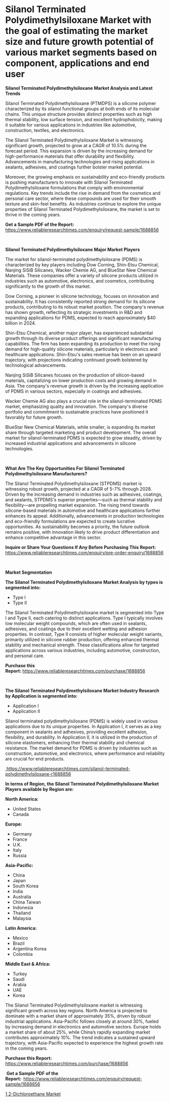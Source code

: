 <p><h1>Silanol Terminated Polydimethylsiloxane Market with the goal of estimating the market size and future growth potential of various market segments based on component, applications and end user</h1></p><p><strong>Silanol Terminated Polydimethylsiloxane Market Analysis and Latest Trends</strong></p>
<p><p>Silanol Terminated Polydimethylsiloxane (PTMDPS) is a silicone polymer characterized by its silanol functional groups at both ends of its molecular chains. This unique structure provides distinct properties such as high thermal stability, low surface tension, and excellent hydrophobicity, making it suitable for various applications in industries like automotive, construction, textiles, and electronics.</p><p>The Silanol Terminated Polydimethylsiloxane Market is witnessing significant growth, projected to grow at a CAGR of 10.5% during the forecast period. This expansion is driven by the increasing demand for high-performance materials that offer durability and flexibility. Advancements in manufacturing technologies and rising applications in sealants, adhesives, and coatings further bolster market potential. </p><p>Moreover, the growing emphasis on sustainability and eco-friendly products is pushing manufacturers to innovate with Silanol Terminated Polydimethylsiloxane formulations that comply with environmental regulations. Key trends include the rise in demand from the cosmetics and personal care sector, where these compounds are used for their smooth texture and skin-feel benefits. As industries continue to explore the unique properties of Silanol Terminated Polydimethylsiloxane, the market is set to thrive in the coming years.</p></p>
<p><strong>Get a Sample PDF of the Report:&nbsp;</strong> <a href="https://www.reliableresearchtimes.com/enquiry/request-sample/1688856?utm_campaign=3054&utm_medium=2&utm_source=Github&utm_content=ia&utm_term=26032025&utm_id=silanol-terminated-polydimethylsiloxane">https://www.reliableresearchtimes.com/enquiry/request-sample/1688856</a></p>
<p>&nbsp;</p>
<p><strong>Silanol Terminated Polydimethylsiloxane Major Market Players</strong></p>
<p><p>The market for silanol-terminated polydimethylsiloxane (PDMS) is characterized by key players including Dow Corning, Shin-Etsu Chemical, Nanjing SiSiB Silicanes, Wacker Chemie AG, and BlueStar New Chemical Materials. These companies offer a variety of silicone products utilized in industries such as automotive, electronics, and cosmetics, contributing significantly to the growth of this market.</p><p>Dow Corning, a pioneer in silicone technology, focuses on innovation and sustainability. It has consistently reported strong demand for its silicone products, contributing to its robust market position. The company's revenue has shown growth, reflecting its strategic investments in R&D and expanding applications for PDMS, expected to reach approximately $40 billion in 2024.</p><p>Shin-Etsu Chemical, another major player, has experienced substantial growth through its diverse product offerings and significant manufacturing capabilities. The firm has been expanding its production to meet the rising demand for high-quality silicone materials, particularly in electronics and healthcare applications. Shin-Etsu's sales revenue has been on an upward trajectory, with projections indicating continued growth bolstered by technological advancements.</p><p>Nanjing SiSiB Silicanes focuses on the production of silicon-based materials, capitalizing on lower production costs and growing demand in Asia. The company's revenue growth is driven by the increasing application of PDMS in various sectors, especially in coatings and adhesives.</p><p>Wacker Chemie AG also plays a crucial role in the silanol-terminated PDMS market, emphasizing quality and innovation. The company's diverse portfolio and commitment to sustainable practices have positioned it favorably for future growth. </p><p>BlueStar New Chemical Materials, while smaller, is expanding its market share through targeted marketing and product development. The overall market for silanol-terminated PDMS is expected to grow steadily, driven by increased industrial applications and advancements in silicone technologies.</p></p>
<p>&nbsp;</p>
<p><strong>What Are The Key Opportunities For Silanol Terminated Polydimethylsiloxane Manufacturers?</strong></p>
<p><p>The Silanol Terminated Polydimethylsiloxane (STPDMS) market is witnessing robust growth, projected at a CAGR of 5-7% through 2028. Driven by the increasing demand in industries such as adhesives, coatings, and sealants, STPDMS's superior properties—such as thermal stability and flexibility—are propelling market expansion. The rising trend towards silicone-based materials in automotive and healthcare applications further enhances its appeal. Additionally, advancements in production technologies and eco-friendly formulations are expected to create lucrative opportunities. As sustainability becomes a priority, the future outlook remains positive, with innovation likely to drive product differentiation and enhance competitive advantage in this sector.</p></p>
<p><strong>Inquire or Share Your Questions If Any Before Purchasing This Report:</strong> <a href="https://www.reliableresearchtimes.com/enquiry/pre-order-enquiry/1688856?utm_campaign=3054&utm_medium=2&utm_source=Github&utm_content=ia&utm_term=26032025&utm_id=silanol-terminated-polydimethylsiloxane">https://www.reliableresearchtimes.com/enquiry/pre-order-enquiry/1688856</a></p>
<p>&nbsp;</p>
<p><strong>Market Segmentation</strong></p>
<p><strong>The Silanol Terminated Polydimethylsiloxane Market Analysis by types is segmented into:</strong></p>
<p><ul><li>Type I</li><li>Type II</li></ul></p>
<p><p>The Silanol Terminated Polydimethylsiloxane market is segmented into Type I and Type II, each catering to distinct applications. Type I typically involves low molecular weight compounds, which are often used in sealants, adhesives, and coatings due to their excellent wetting and adhesion properties. In contrast, Type II consists of higher molecular weight variants, primarily utilized in silicone rubber production, offering enhanced thermal stability and mechanical strength. These classifications allow for targeted applications across various industries, including automotive, construction, and personal care.</p></p>
<p><strong>Purchase this Report:&nbsp;</strong><a href="https://www.reliableresearchtimes.com/purchase/1688856?utm_campaign=3054&utm_medium=2&utm_source=Github&utm_content=ia&utm_term=26032025&utm_id=silanol-terminated-polydimethylsiloxane">https://www.reliableresearchtimes.com/purchase/1688856</a></p>
<p>&nbsp;</p>
<p><strong>The Silanol Terminated Polydimethylsiloxane Market Industry Research by Application is segmented into:</strong></p>
<p><ul><li>Application I</li><li>Application II</li></ul></p>
<p><p>Silanol terminated polydimethylsiloxane (PDMS) is widely used in various applications due to its unique properties. In Application I, it serves as a key component in sealants and adhesives, providing excellent adhesion, flexibility, and durability. In Application II, it is utilized in the production of silicone elastomers, enhancing their thermal stability and chemical resistance. The market demand for PDMS is driven by industries such as construction, automotive, and electronics, where performance and reliability are crucial for end products.</p></p>
<p><a href="https://www.reliableresearchtimes.com/silanol-terminated-polydimethylsiloxane-r1688856?utm_campaign=3054&utm_medium=2&utm_source=Github&utm_content=ia&utm_term=26032025&utm_id=silanol-terminated-polydimethylsiloxane">&nbsp;https://www.reliableresearchtimes.com/silanol-terminated-polydimethylsiloxane-r1688856</a></p>
<p><strong>In terms of Region, the Silanol Terminated Polydimethylsiloxane Market Players available by Region are:</strong></p>
<p>
    <p> <strong> North America: </strong>
        <ul>
            <li>United States</li>
            <li>Canada</li>
        </ul>
        </p> 
    <p> <strong> Europe: </strong>
        <ul>
            <li>Germany</li>
            <li>France</li>
            <li>U.K.</li>
            <li>Italy</li>
            <li>Russia</li>
        </ul>
        </p> 
    <p> <strong> Asia-Pacific: </strong>
        <ul>
            <li>China</li>
            <li>Japan</li>
            <li>South Korea</li>
            <li>India</li>
            <li>Australia</li>
            <li>China Taiwan</li>
            <li>Indonesia</li>
            <li>Thailand</li>
            <li>Malaysia</li>
        </ul>
        </p> 
    <p> <strong> Latin America: </strong>
        <ul>
            <li>Mexico</li>
            <li>Brazil</li>
            <li>Argentina Korea</li>
            <li>Colombia</li>
        </ul>
        </p> 
    <p> <strong> Middle East & Africa: </strong>
        <ul>
            <li>Turkey</li>
            <li>Saudi</li>
            <li>Arabia</li>
            <li>UAE</li>
            <li>Korea</li>
        </ul>
    </p>
    </p>
<p><p>The Silanol Terminated Polydimethylsiloxane market is witnessing significant growth across key regions. North America is projected to dominate with a market share of approximately 35%, driven by robust industrial applications. Asia-Pacific follows closely at around 30%, fueled by increasing demand in electronics and automotive sectors. Europe holds a market share of about 25%, while China’s rapidly expanding market contributes approximately 10%. The trend indicates a sustained upward trajectory, with Asia-Pacific expected to experience the highest growth rate in the coming years.</p></p>
<p><strong>Purchase this Report: </strong><a href="https://www.reliableresearchtimes.com/purchase/1688856?utm_campaign=3054&utm_medium=2&utm_source=Github&utm_content=ia&utm_term=26032025&utm_id=silanol-terminated-polydimethylsiloxane">https://www.reliableresearchtimes.com/purchase/1688856</a></p>
<p>&nbsp;<strong>Get a Sample PDF of the Report:&nbsp;&nbsp;</strong><a href="https://www.reliableresearchtimes.com/enquiry/request-sample/1688856?utm_campaign=3054&utm_medium=2&utm_source=Github&utm_content=ia&utm_term=26032025&utm_id=silanol-terminated-polydimethylsiloxane">https://www.reliableresearchtimes.com/enquiry/request-sample/1688856</a></p>
<p><strong></strong></p>
<p><p><a href="https://github.com/tashipmhuiri/Market-Research-Report-List-1/blob/main/12-dichloroethane-market.md?utm_campaign=3054&utm_medium=2&utm_source=Github&utm_content=ia&utm_term=26032025&utm_id=silanol-terminated-polydimethylsiloxane">1,2-Dichloroethane Market</a></p></p>